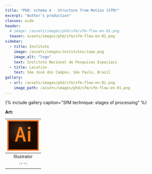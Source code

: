 ```yaml
---
title: "PhD: schema 4 - Structure from Motion (SfM)"
excerpt: "Author's production"
classes: wide
header:
  # image: /assets/images/phd/sfm/sfm-flow-en-01.png
  teaser: assets/images/phd/sfm/sfm-flow-en-01.png
sidebar:
  - title: Institute
    image: /assets/images/institutes/inpe.png
    image_alt: "logo"
    text: Instituto Nacional de Pesquisas Espaciais
  - title: Location
    text: São José dos Campos, São Paulo, Brazil
gallery:
  - url: /assets/images/phd/sfm/sfm-flow-en-01.png
    image_path: /assets/images/phd/sfm/sfm-flow-en-01.png
---
```


{% include gallery caption="SfM technique: stages of processing" %}

**Art:**

| ![alt-Adobe Illustrator](/assets/images/logo/same-dim/illustrator.png?style=centerme) |
|:--:|
| Illustrator | 
|:--:|
|<i class="fa fa-ellipsis-h" style="color:#00bfff"></i><i class="fa fa-ellipsis-h" style="color:#00bfff"></i><i class="fa fa-ellipsis-h" style="color:#00bfff"></i><i class="fa fa-ellipsis-h" style="color:#00bfff"></i><i class="fa fa-ellipsis-h" style="color:#00bfff"></i>|
